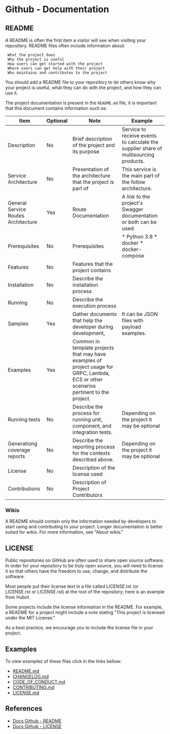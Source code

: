 # Github - Documentation

## README

A README is often the first item a visitor will see when visiting your repository. README files often include information about:

     What the project does
     Why the project is useful
     How users can get started with the project
     Where users can get help with their project
     Who maintains and contributes to the project

You should add a README file to your repository to let others know why your project is useful, what they can do with the project, and how they can use it.

The project documentation is present in the `README.md` file, it is important that this document contains information such as:

| Item                                | Optional | Note                                                                                                                                   | Example                                                                              |
|-------------------------------------|----------|----------------------------------------------------------------------------------------------------------------------------------------|--------------------------------------------------------------------------------------|
| Description                         | No       | Brief description of the project and its purpose                                                                                       | Service to receive events to calculate the supplier share of multisourcing products. |
| Service Architecture                | No       | Presentation of the architecture that the project is part of                                                                           | This service is the main part of the follow architecture.                            |
| General Service Routes Architecture | Yes      | Route Documentation                                                                                                                    | A link to the project's Swagger documentation or both can be used.                   |
| Prerequisites                       | No       | Prerequisites                                                                                                                          | * Python 3.8 * docker * docker-compose                                               |
| Features                            | No       | Features that the project contains                                                                                                     |                                                                                      |
| Installation                        | No       | Describe the installation process                                                                                                      |                                                                                      |
| Running                             | No       | Describe the execution process                                                                                                         |                                                                                      |
| Samples                             | Yes      | Gather documents that help the developer during development,                                                                           | It can be JSON files with payload examples.                                          |
| Examples                            | Yes      | Common in template projects that may have examples of project usage for GRPC, Lambda, ECS or other scenarios pertinent to the project. |                                                                                      |
| Running tests                       | No       | Describe the process for running unit, component, and integration tests.                                                               | Depending on the project it may be optional                                          |
| Generationg coverage reports        | No       | Describe the reporting process for the contexts described above.                                                                       | Depending on the project it may be optional                                          |
| License                             | No       | Description of the license used                                                                                                        |                                                                                      |
| Contributions                       | No       | Description of Project Contributors                                                                                                    |                                                                                      |

### Wikis
A README should contain only the information needed by developers to start using and contributing to your project. Longer documentation is better suited for wikis. For more information, see "About wikis."


## LICENSE
Public repositories on GitHub are often used to share open source software. In order for your repository to be truly open source, you will need to license it so that others have the freedom to use, change, and distribute the software.

Most people put their license text in a file called LICENSE.txt (or LICENSE.rst or LICENSE.rst) at the root of the repository; here is an example from Hubot.

Some projects include the license information in the README. For example, a README for a project might include a note stating "This project is licensed under the MIT License."

As a best practice, we encourage you to include the license file in your project.

## Examples
To view examples of these files click in the links bellow:
* [README.md](https://github.com/andersoncontreira/serverless-python-template/blob/main/README.md)
* [CHANGELOG.md](https://github.com/andersoncontreira/serverless-python-template/blob/main/CHANGELOG.md)
* [CODE_OF_CONDUCT.md](https://github.com/andersoncontreira/serverless-python-template/blob/main/CODE_OF_CONDUCT.md)
* [CONTRIBUTING.md](https://github.com/andersoncontreira/serverless-python-template/blob/main/CONTRIBUTING.md)
* [LICENSE.md](https://github.com/andersoncontreira/serverless-python-template/blob/main/LICENSE.md)

## References
* [Docs Github - README](https://docs.github.com/pt/repositories/managing-your-repositorys-settings-and-features/customizing-your-repository/about-readmes)
* [Docs Github - LICENSE](https://docs.github.com/pt/repositories/managing-your-repositorys-settings-and-features/customizing-your-repository/licensing-a-repository)
